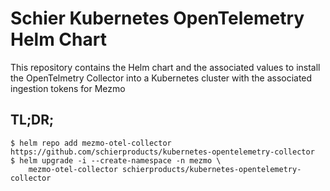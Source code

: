 # Schier Kubernetes OpenTelemetry Helm Chart

This repository contains the Helm chart and the associated values to install the OpenTelmetry Collector into a Kubernetes cluster with the associated ingestion tokens for Mezmo 

## TL;DR;

```console
$ helm repo add mezmo-otel-collector https://github.com/schierproducts/kubernetes-opentelemetry-collector
$ helm upgrade -i --create-namespace -n mezmo \
    mezmo-otel-collector schierproducts/kubernetes-opentelemetry-collector
```

